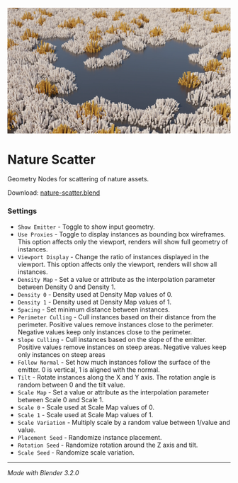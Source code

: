 ![Railing Nodes cover image](images/cover.webp)

# Nature Scatter

Geometry Nodes for scattering of nature assets.

Download: [nature-scatter.blend](https://github.com/balazsfekete/nature-scatter/raw/main/nature-scatter.blend)

### Settings

- `Show Emitter` - Toggle to show input geometry.
- `Use Proxies` - Toggle to display instances as bounding box wireframes. This option affects only the viewport, renders will show full geometry of instances.
- `Viewport Display` - Change the ratio of instances displayed in the viewport. This option affects only the viewport, renders will show all instances.
- `Density Map` - Set a value or attribute as the interpolation parameter between Density 0 and Density 1.
- `Density 0` - Density used at Density Map values of 0.
- `Density 1` - Density used at Density Map values of 1.
- `Spacing` - Set minimum distance between instances.
- `Perimeter Culling` - Cull instances based on their distance from the perimeter. Positive values remove instances close to the perimeter. Negative values keep only instances close to the perimeter.
- `Slope Culling` - Cull instances based on the slope of the emitter. Positive values remove instances on steep areas. Negative values keep only instances on steep areas
- `Follow Normal` - Set how much instances follow the surface of the emitter. 0 is vertical, 1 is aligned with the normal.
- `Tilt` - Rotate instances along the X and Y axis. The rotation angle is random between 0 and the tilt value.
- `Scale Map` - Set a value or attribute as the interpolation parameter between Scale 0 and Scale 1.
- `Scale 0` - Scale used at Scale Map values of 0.
- `Scale 1` - Scale used at Scale Map values of 1.
- `Scale Variation` - Multiply scale by a random value between 1/value and value.
- `Placement Seed` - Randomize instance placement.
- `Rotation Seed` - Randomize rotation around the Z axis and tilt.
- `Scale Seed` - Randomize scale variation.

---

_Made with Blender 3.2.0_
